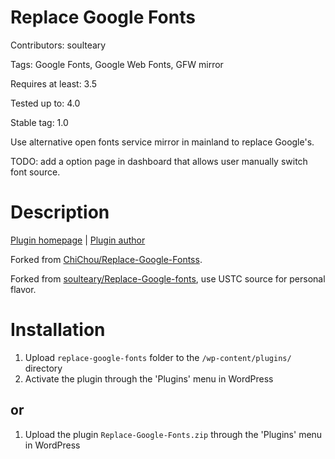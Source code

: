 Replace Google Fonts
====================

Contributors: soulteary

Tags: Google Fonts, Google Web Fonts, GFW mirror

Requires at least: 3.5

Tested up to: 4.0

Stable tag: 1.0

Use alternative open fonts service mirror in mainland to replace Google's.

TODO: add a option page in dashboard that allows user manually switch font source.

Description
===========

[Plugin homepage](http://www.soulteary.com/2014/06/08/) | [Plugin author](http://www.soulteary.com/)

Forked from [ChiChou/Replace-Google-Fontss](https://github.com/ChiChou/Replace-Google-Fontss).

Forked from [soulteary/Replace-Google-fonts](https://github.com/soulteary/Replace-Google-Fonts), use USTC source for personal flavor.

Installation
============

1. Upload `replace-google-fonts` folder to the `/wp-content/plugins/` directory
1. Activate the plugin through the 'Plugins' menu in WordPress

or
--

1. Upload the plugin `Replace-Google-Fonts.zip` through the 'Plugins' menu in WordPress

